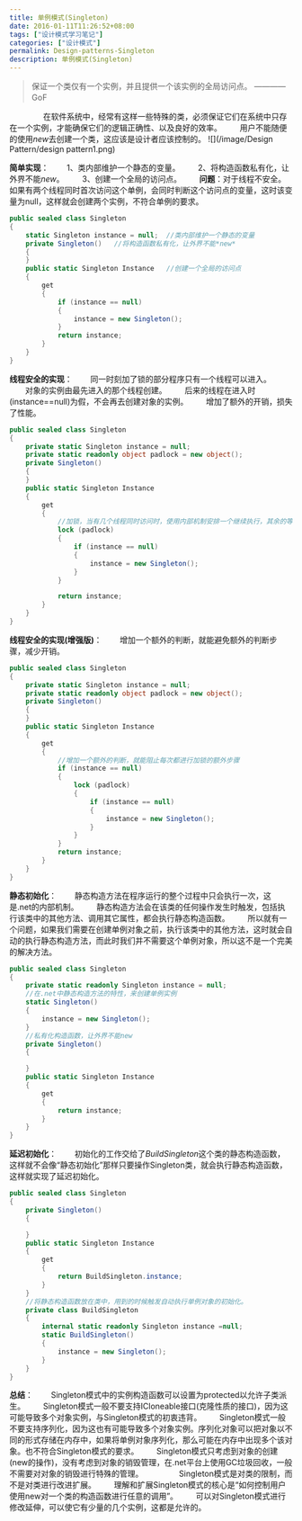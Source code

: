 ```yaml
---
title: 单例模式(Singleton)
date: 2016-01-11T11:26:52+08:00
tags: ["设计模式学习笔记"]
categories: ["设计模式"]
permalink: Design-patterns-Singleton
description: 单例模式(Singleton)
---
```

>保证一个类仅有一个实例，并且提供一个该实例的全局访问点。     ————GoF　　

　　
　　在软件系统中，经常有这样一些特殊的类，必须保证它们在系统中只存在一个实例，才能确保它们的逻辑正确性、以及良好的效率。
　　用户不能随便的使用*new*去创建一个类，这应该是设计者应该控制的。
![](/image/Design Pattern/design pattern1.png)<!--more-->

**简单实现**：
　　1、类内部维护一个静态的变量。
　　2、将构造函数私有化，让外界不能*new*。
　　3、创建一个全局的访问点。
　　**问题**：对于线程不安全。如果有两个线程同时首次访问这个单例，会同时判断这个访问点的变量，这时该变量为null，这样就会创建两个实例，不符合单例的要求。
```csharp
public sealed class Singleton
{
    static Singleton instance = null;  //类内部维护一个静态的变量
    private Singleton()   //将构造函数私有化，让外界不能*new*
    {
    }
    public static Singleton Instance   //创建一个全局的访问点
    {
        get
        {
            if (instance == null)
            {
                instance = new Singleton();
            }
            return instance;
        }
    }
}
```

**线程安全的实现**：
　　同一时刻加了锁的部分程序只有一个线程可以进入。
　　对象的实例由最先进入的那个线程创建。
　　后来的线程在进入时(instance==null)为假，不会再去创建对象的实例。
　　增加了额外的开销，损失了性能。
```csharp
public sealed class Singleton
{
    private static Singleton instance = null;
    private static readonly object padlock = new object();
    private Singleton()
    {
    }
    public static Singleton Instance
    {
        get
        {
            //加锁，当有几个线程同时访问时，使用内部机制安排一个继续执行，其余的等待。
            lock (padlock)
            {
                if (instance == null)
                {
                    instance = new Singleton();
                }
            }

            return instance;
        }
    }
}
```

**线程安全的实现(增强版)**：
　　增加一个额外的判断，就能避免额外的判断步骤，减少开销。
```csharp
public sealed class Singleton
{
    private static Singleton instance = null;
    private static readonly object padlock = new object();
    private Singleton()
    {
    }
    public static Singleton Instance
    {
        get
        {
            //增加一个额外的判断，就能阻止每次都进行加锁的额外步骤
            if (instance == null)
            {
                lock (padlock)
                {
                    if (instance == null)
                    {
                        instance = new Singleton();
                    }
                }
            }
            return instance;
        }
    }
}
```

**静态初始化**：
　　静态构造方法在程序运行的整个过程中只会执行一次，这是.net的内部机制。
　　静态构造方法会在该类的任何操作发生时触发，包括执行该类中的其他方法、调用其它属性，都会执行静态构造函数。
　　所以就有一个问题，如果我们需要在创建单例对象之前，执行该类中的其他方法，这时就会自动的执行静态构造方法，而此时我们并不需要这个单例对象，所以这不是一个完美的解决方法。
```csharp
public sealed class Singleton
{
    private static readonly Singleton instance = null;
    //在.net中静态构造方法的特性，来创建单例实例
    static Singleton()
    {
        instance = new Singleton(); 
    }
    //私有化构造函数，让外界不能new
    private Singleton() 
    {

    }
    public static Singleton Instance
    {
        get
        {
            return instance;
        }
    }
}
```

**延迟初始化**：
　　初始化的工作交给了*BuildSingleton*这个类的静态构造函数，这样就不会像“静态初始化”那样只要操作Singleton类，就会执行静态构造函数，这样就实现了延迟初始化。
```csharp
public sealed class Singleton
{
    private Singleton()
    {

    }
    public static Singleton Instance
    {
        get
        {
            return BuildSingleton.instance;
        }
    }
    //将静态构造函数放在类中，用到的时候触发自动执行单例对象的初始化。
    private class BuildSingleton
    {
        internal static readonly Singleton instance =null;
        static BuildSingleton()
        {
            instance = new Singleton();
        }
    }
}
```

**总结**：
　　Singleton模式中的实例构造函数可以设置为protected以允许子类派生。
　　Singleton模式一般不要支持ICloneable接口(克隆性质的接口)，因为这可能导致多个对象实例，与Singleton模式的初衷违背。
　　Singleton模式一般不要支持序列化，因为这也有可能导致多个对象实例。序列化对象可以把对象以不同的形式存储在内存中，如果将单例对象序列化，那么可能在内存中出现多个该对象。也不符合Singleton模式的要求。
　　Singleton模式只考虑到对象的创建(new的操作)，没有考虑到对象的销毁管理，在.net平台上使用GC垃圾回收，一般不需要对对象的销毁进行特殊的管理。
　　
　　Singleton模式是对类的限制，而不是对类进行改进扩展。
　　理解和扩展Singleton模式的核心是“如何控制用户使用new对一个类的构造函数进行任意的调用”。
　　可以对Singleton模式进行修改延伸，可以使它有少量的几个实例，这都是允许的。
